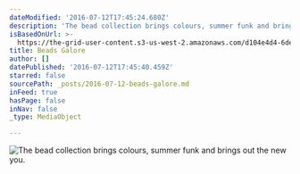 ```yaml
---
dateModified: '2016-07-12T17:45:24.680Z'
description: 'The bead collection brings colours, summer funk and brings out the new you. '
isBasedOnUrl: >-
  https://the-grid-user-content.s3-us-west-2.amazonaws.com/d104e4d4-6de0-4341-b7fe-904ab5904d94.jpg
title: Beads Galore
author: []
datePublished: '2016-07-12T17:45:40.459Z'
starred: false
sourcePath: _posts/2016-07-12-beads-galore.md
inFeed: true
hasPage: false
inNav: false
_type: MediaObject

---
```

![The bead collection brings colours, summer funk and brings out the new you. ](https://the-grid-user-content.s3-us-west-2.amazonaws.com/d104e4d4-6de0-4341-b7fe-904ab5904d94.jpg)